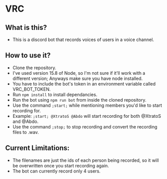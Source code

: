 # VRC
## What is this?
- This is a discord bot that records voices of users in a voice channel.

## How to use it?
- Clone the repository.
- I've used version 15.8 of Node, so I'm not sure if it'll work with a different version; Anyways make sure you have node installed.
- You have to include the bot's token in an environment variable called VRC_BOT_TOKEN.
- Run `npm install` to install dependancies.
- Run the bot using `npm run bot` from inside the cloned repository.
- Use the command `;start;` while mentioning members you'd like to start recording for.
- Example: `;start; @XtratoS @Abdo` will start recording for both @XtratoS and @Abdo.
- Use the command `;stop;` to stop recording and convert the recording files to .wav.

## Current Limitations:
- The filenames are just the ids of each person being recorded, so it will be overwritten once you start recording again.
- The bot can currently record only 4 users.